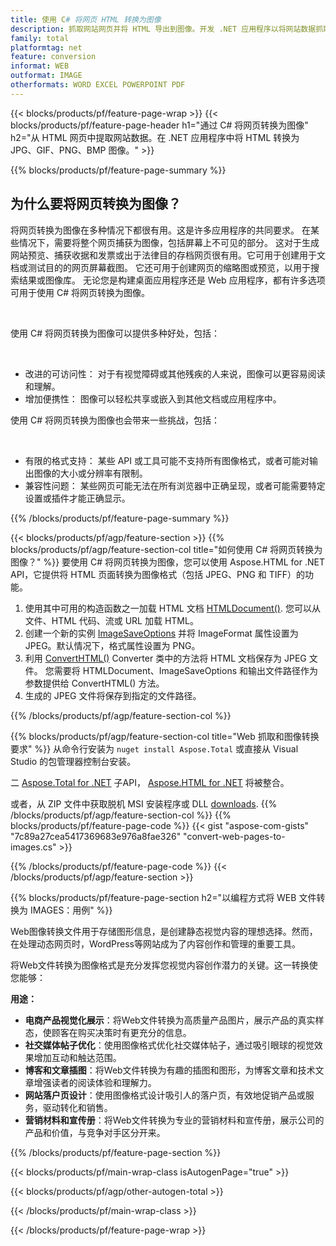 ```yaml
---
title: 使用 C# 将网页 HTML 转换为图像
description: 抓取网站网页并将 HTML 导出到图像。开发 .NET 应用程序以将网站数据抓取为 JPEG、PNG、GIF、BMP 等格式。 
family: total
platformtag: net
feature: conversion
informat: WEB
outformat: IMAGE
otherformats: WORD EXCEL POWERPOINT PDF
---
```

{{< blocks/products/pf/feature-page-wrap >}}
{{< blocks/products/pf/feature-page-header h1="通过 C# 将网页转换为图像" h2="从 HTML 网页中提取网站数据。在 .NET 应用程序中将 HTML 转换为 JPG、GIF、PNG、BMP 图像。" >}}

{{% blocks/products/pf/feature-page-summary %}}

<h2 class="heading-border">为什么要将网页转换为图像？</h2>
<p>将网页转换为图像在多种情况下都很有用。这是许多应用程序的共同要求。 在某些情况下，需要将整个网页捕获为图像，包括屏幕上不可见的部分。 这对于生成网站预览、捕获收据和发票或出于法律目的存档网页很有用。它可用于创建用于文档或测试目的的网页屏幕截图。 它还可用于创建网页的缩略图或预览，以用于搜索结果或图像库。 无论您是构建桌面应用程序还是 Web 应用程序，都有许多选项可用于使用 C# 将网页转换为图像。</p><br />

<p>使用 C# 将网页转换为图像可以提供多种好处，包括：</p><br />
<ul>
<li>改进的可访问性： 对于有视觉障碍或其他残疾的人来说，图像可以更容易阅读和理解。</li>
<li>增加便携性： 图像可以轻松共享或嵌入到其他文档或应用程序中。</li>
</ul>
<p>使用 C# 将网页转换为图像也会带来一些挑战，包括：</p><br />
<ul>
<li>有限的格式支持： 某些 API 或工具可能不支持所有图像格式，或者可能对输出图像的大小或分辨率有限制。</li>
<li>兼容性问题： 某些网页可能无法在所有浏览器中正确呈现，或者可能需要特定设置或插件才能正确显示。</li>
</ul>
{{% /blocks/products/pf/feature-page-summary  %}}

{{< blocks/products/pf/agp/feature-section >}}
{{% blocks/products/pf/agp/feature-section-col title="如何使用 C# 将网页转换为图像？" %}}
要使用 C# 将网页转换为图像，您可以使用 Aspose.HTML for .NET API，它提供将 HTML 页面转换为图像格式（包括 JPEG、PNG 和 TIFF）的功能。</p>

1. 使用其中可用的构造函数之一加载 HTML 文档 [HTMLDocument()](https://reference.aspose.com/html/net/aspose.html/htmldocument/). 您可以从文件、HTML 代码、流或 URL 加载 HTML。
2. 创建一个新的实例 [ImageSaveOptions](https://reference.aspose.com/html/net/aspose.html.saving/imagesaveoptions/) 并将 ImageFormat 属性设置为 JPEG。默认情况下，格式属性设置为 PNG。
3. 利用 [ConvertHTML()](https://reference.aspose.com/html/net/aspose.html.converters/converter/converthtml/) Converter 类中的方法将 HTML 文档保存为 JPEG 文件。 您需要将 HTMLDocument、ImageSaveOptions 和输出文件路径作为参数提供给 ConvertHTML() 方法。
4. 生成的 JPEG 文件将保存到指定的文件路径。
 
{{% /blocks/products/pf/agp/feature-section-col %}}

{{% blocks/products/pf/agp/feature-section-col title="Web 抓取和图像转换要求" %}}
从命令行安装为 ```nuget install Aspose.Total``` 或直接从 Visual Studio 的包管理器控制台安装。

二 [Aspose.Total for .NET](https://products.aspose.com/total/net/) 子API， [Aspose.HTML for .NET](https://products.aspose.com/html/net/) 将被整合。

或者，从 ZIP 文件中获取脱机 MSI 安装程序或 DLL [downloads](https://releases.aspose.com/total/net).
{{% /blocks/products/pf/agp/feature-section-col %}}
{{% blocks/products/pf/feature-page-code %}}
{{< gist "aspose-com-gists" "7c89a27cea5417369683e976a8fae326" "convert-web-pages-to-images.cs" >}}

{{% /blocks/products/pf/feature-page-code %}}
{{< /blocks/products/pf/agp/feature-section >}}

{{% blocks/products/pf/feature-page-section  h2="以编程方式将 WEB 文件转换为 IMAGES：用例" %}}
Web图像转换文件用于存储图形信息，是创建静态视觉内容的理想选择。然而，在处理动态网页时，WordPress等网站成为了内容创作和管理的重要工具。

将Web文件转换为图像格式是充分发挥您视觉内容创作潜力的关键。这一转换使您能够：

**用途：**

*   **电商产品视觉化展示**：将Web文件转换为高质量产品图片，展示产品的真实样态，使顾客在购买决策时有更充分的信息。
*   **社交媒体帖子优化**：使用图像格式优化社交媒体帖子，通过吸引眼球的视觉效果增加互动和触达范围。
*   **博客和文章插图**：将Web文件转换为有趣的插图和图形，为博客文章和技术文章增强读者的阅读体验和理解力。
*   **网站落户页设计**：使用图像格式设计吸引人的落户页，有效地促销产品或服务，驱动转化和销售。
*   **营销材料和宣传册**：将Web文件转换为专业的营销材料和宣传册，展示公司的产品和价值，与竞争对手区分开来。
{{% /blocks/products/pf/feature-page-section %}}
{{< blocks/products/pf/main-wrap-class isAutogenPage="true" >}}

{{< blocks/products/pf/agp/other-autogen-total >}}

{{< /blocks/products/pf/main-wrap-class >}}

{{< /blocks/products/pf/feature-page-wrap >}}